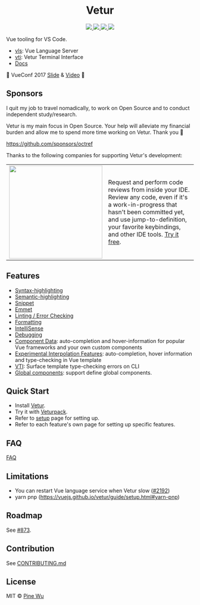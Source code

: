 <p>
  <h1 align="center">Vetur</h1>
</p>

<p align="center">
  <a href="https://github.com/vuejs/vetur/actions?query=workflow%3A%22Node+CI%22">
    <img src="https://img.shields.io/github/workflow/status/vuejs/vetur/Node%20CI?label=%20&logo=github&style=flat-square&logoColor=white&color=42b883">
  </a>
  <a href="https://marketplace.visualstudio.com/items?itemName=octref.vetur">
    <img src="https://vsmarketplacebadge.apphb.com/version-short/octref.vetur.svg?label=%20&style=flat-square&color=42b883">
  </a>
  <a href="https://marketplace.visualstudio.com/items?itemName=octref.vetur">
    <img src="https://vsmarketplacebadge.apphb.com/installs-short/octref.vetur.svg?label=%20&style=flat-square&color=35495e">
  </a>
  <a href="https://marketplace.visualstudio.com/items?itemName=octref.vetur">
    <img src="https://vsmarketplacebadge.apphb.com/rating-short/octref.vetur.svg?label=%20&style=flat-square&color=35495e">
  </a>
  <br>
</p>

Vue tooling for VS Code.

- [vls](./server): Vue Language Server
- [vti](./vti): Vetur Terminal Interface
- [Docs](https://vuejs.github.io/vetur)

🎉 VueConf 2017 [Slide](https://www.dropbox.com/sh/eb4w8k3orh0j391/AAB3HaJexbGLa2tCP14BI8oJa?dl=0) & [Video](https://www.youtube.com/watch?v=05tNXJ-Kric) 🎉

## Sponsors

I quit my job to travel nomadically, to work on Open Source and to conduct independent study/research.

Vetur is my main focus in Open Source. Your help will alleviate my financial burden and allow me to spend more time working on Vetur. Thank you 🙏

https://github.com/sponsors/octref

Thanks to the following companies for supporting Vetur's development:

<table width="100%">
  <tr>
    <td>
      <a href="https://sponsorlink.codestream.com/?utm_source=vscmarket&amp;utm_campaign=vetur&amp;utm_medium=banner">
        <img src="https://alt-images.codestream.com/codestream_logo_vetur.png" width="250"/>
      </a>
    </td>
    <td>
      Request and perform code reviews from inside your IDE.  Review any code, even if it's a work-in-progress that hasn't been committed yet, and use jump-to-definition, your favorite keybindings, and other IDE tools.
      <a title="Try CodeStream" href="https://sponsorlink.codestream.com/?utm_source=vscmarket&amp;utm_campaign=vetur&amp;utm_medium=banner">Try it free</a>.
    </td>
  </tr>
</table>

## Features

- [Syntax-highlighting](https://vuejs.github.io/vetur/guide/highlighting.html)
- [Semantic-highlighting](https://vuejs.github.io/vetur/guide/semantic-highlighting.html)
- [Snippet](https://vuejs.github.io/vetur/guide/snippet.html)
- [Emmet](https://vuejs.github.io/vetur/guide/emmet.html)
- [Linting / Error Checking](https://vuejs.github.io/vetur/guide/linting-error.html)
- [Formatting](https://vuejs.github.io/vetur/guide/formatting.html)
- [IntelliSense](https://vuejs.github.io/vetur/guide/intellisense.html)
- [Debugging](https://vuejs.github.io/vetur/guide/debugging.html)
- [Component Data](https://vuejs.github.io/vetur/guide/component-data.html): auto-completion and hover-information for popular Vue frameworks and your own custom components
- [Experimental Interpolation Features](https://vuejs.github.io/vetur/guide/interpolation.html): auto-completion, hover information and type-checking in Vue template
- [VTI](https://vuejs.github.io/vetur/guide/vti.html): Surface template type-checking errors on CLI
- [Global components](https://vuejs.github.io/vetur/guide/global-components.html): support define global components.

## Quick Start

- Install [Vetur](https://marketplace.visualstudio.com/items?itemName=octref.vetur).
- Try it with [Veturpack](https://github.com/octref/veturpack).
- Refer to [setup](https://vuejs.github.io/vetur/guide/setup.html) page for setting up.
- Refer to each feature's own page for setting up specific features.

## FAQ

[FAQ](https://vuejs.github.io/vetur/guide/FAQ.html)

## Limitations

- You can restart Vue language service when Vetur slow ([#2192](https://github.com/vuejs/vetur/issues/2192))
- yarn pnp (https://vuejs.github.io/vetur/guide/setup.html#yarn-pnp)

## Roadmap

See [#873](https://github.com/vuejs/vetur/issues/873).

## Contribution

See [CONTRIBUTING.md](https://github.com/vuejs/vetur/blob/master/.github/CONTRIBUTING.md)

## License

MIT © [Pine Wu](https://github.com/octref) 
